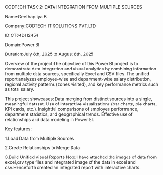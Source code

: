 CODTECH TASK-2: DATA INTEGRATION FROM MULTIPLE SOURCES

Name:Geethapriya B 

Company:CODTECH IT SOLUTIONS PVT.LTD

ID:CT04DH2454 

Domain:Power BI 

Duration:July 8th, 2025 to August 8th, 2025

Overview of the project:The objective of this Power BI project is to demonstrate data integration and visual analytics by combining information from multiple data sources, specifically Excel and CSV files. The unified report analyzes employee-wise and department-wise salary distribution, regional activity patterns (zones visited), and key performance metrics such as total salary.

This project showcases:
Data merging from distinct sources into a single, meaningful dataset.
Use of interactive visualizations (bar charts, pie charts, KPI cards, etc.).
Insightful comparisons of employee performance, department statistics, and geographical trends.
Effective use of relationships and data modeling in Power BI.

Key features:

1.Load Data from Multiple Sources 

2.Create Relationships to Merge Data 

3.Build Unified Visual Reports 
Note:I have attached the images of data from excel,csv type files and integrated image of the data in excel and csv.Henceforth created an integrated report with interactive charts.
